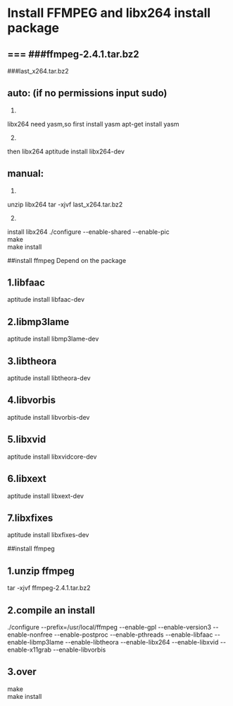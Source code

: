 # Install FFMPEG and libx264 install package
===
###ffmpeg-2.4.1.tar.bz2
---
###last_x264.tar.bz2

auto:        (if no permissions input sudo)
---
1.
libx264 need yasm,so first install yasm
apt-get install yasm

2.
then libx264
aptitude install libx264-dev 

manual:
---
1.
unzip  libx264
tar -xjvf last_x264.tar.bz2 

2.
install libx264
./configure --enable-shared --enable-pic  
make  
make install  

##install ffmpeg  Depend on the package

1.libfaac
---
aptitude install libfaac-dev

2.libmp3lame
---
aptitude install libmp3lame-dev  

3.libtheora
---
aptitude install libtheora-dev 

4.libvorbis
---
aptitude install libvorbis-dev

5.libxvid
---
aptitude install libxvidcore-dev 

6.libxext
---
aptitude install libxext-dev

7.libxfixes
---
aptitude install libxfixes-dev 

##install ffmpeg

1.unzip ffmpeg
---
tar -xjvf ffmpeg-2.4.1.tar.bz2  

2.compile an  install
---
./configure --prefix=/usr/local/ffmpeg --enable-gpl --enable-version3 --enable-nonfree --enable-postproc --enable-pthreads --enable-libfaac --enable-libmp3lame --enable-libtheora --enable-libx264 --enable-libxvid --enable-x11grab --enable-libvorbis  

3.over
-----
make  
make install  
 
